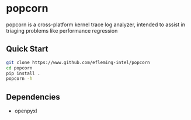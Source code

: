 # popcorn

popcorn is a cross-platform kernel trace log analyzer, intended to assist in triaging problems like performance regression

## Quick Start

```bash
git clone https://www.github.com/efleming-intel/popcorn
cd popcorn
pip install .
popcorn -h
```

## Dependencies

- openpyxl
